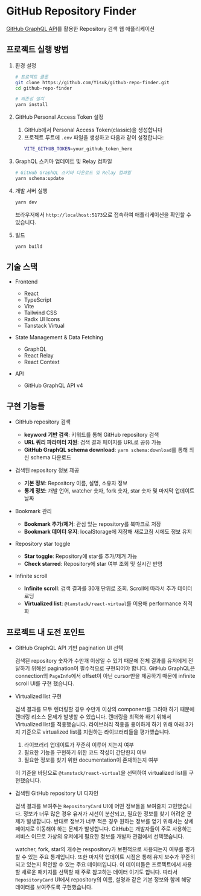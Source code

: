 # GitHub Repository Finder

[GitHub GraphQL API](https://docs.github.com/en/graphql)를 활용한 Repository 검색 웹 애플리케이션

## 프로젝트 실행 방법

1. 환경 설정
   
    ```bash
    # 프로젝트 클론
    git clone https://github.com/Yisuk/github-repo-finder.git
    cd github-repo-finder
    
    # 의존성 설치
    yarn install
    ```

3. GitHub Personal Access Token 설정

    1. GitHub에서 Personal Access Token(classic)을 생성합니다
    2. 프로젝트 루트에 `.env` 파일을 생성하고 다음과 같이 설정합니다:
        ```bash
        VITE_GITHUB_TOKEN=your_github_token_here
        ```

4. GraphQL 스키마 업데이트 및 Relay 컴파일
   
    ```bash
    # GitHub GraphQL 스키마 다운로드 및 Relay 컴파일
    yarn schema:update
    ```

5. 개발 서버 실행

    ```bash
    yarn dev
    ```

    브라우저에서 `http://localhost:5173`으로 접속하여 애플리케이션을 확인할 수 있습니다.

6. 빌드

    ```bash
    yarn build
    ```

## 기술 스택

- Frontend

    - React
    - TypeScript
    - Vite
    - Tailwind CSS
    - Radix UI Icons
    - Tanstack Virtual

- State Management & Data Fetching

    - GraphQL
    - React Relay
    - React Context

- API

    - GitHub GraphQL API v4

## 구현 기능들

- GitHub repository 검색

    - **keyword 기반 검색**: 키워드를 통해 GitHub repository 검색
    - **URL 쿼리 파라미터 지원**: 검색 결과 페이지를 URL로 공유 가능
    - **GitHub GraphQL schema download**: `yarn schema:download`를 통해 최신 schema 다운로드

- 검색된 repository 정보 제공

    - **기본 정보**: Repository 이름, 설명, 소유자 정보
    - **통계 정보**: 개발 언어, watcher 숫자, fork 숫자, star 숫자 및 마지막 업데이트 날짜

- Bookmark 관리

    - **Bookmark 추가/제거**: 관심 있는 repository를 북마크로 저장
    - **Bookmark 데이터 유지**: localStorage에 저장해 새로고침 시에도 정보 유지

- Repository star toggle

    - **Star toggle**: Repository에 star를 추가/제거 가능
    - **Check starred**: Repository에 star 여부 조회 및 실시간 반영

- Infinite scroll

    - **Infinite scroll**: 검색 결과를 30개 단위로 조회. Scroll에 따라서 추가 데이터 로딩
    - **Virtualized list**: `@tanstack/react-virtual`를 이용해 performance 최적화

## 프로젝트 내 도전 포인트

- GitHub GraphQL API 기반 pagination UI 선택

    검색된 repository 숫자가 수만개 이상일 수 있기 때문에 전체 결과를 유저에게 전달하기 위해선 pagination이 필수적으로 구현되어야 합니다. GitHub GraphQL은 connection의 `PageInfo`에서 offset이 아닌 cursor만을 제공하기 때문에 infinite scroll UI를 구현 했습니다.

- Virtualized list 구현

    검색 결과를 모두 렌더링할 경우 수만개 이상의 component를 그려야 하기 때문에 렌더링 리소스 문제가 발생할 수 있습니다. 렌더링을 최적화 하기 위해서 Virtualized list를 적용했습니다. 라이브러리 적용을 용이하게 하기 위해 아래 3가지 기준으로 virtualized list를 지원하는 라이브러리들을 평가했습니다.
    
    1. 라이브러리 업데이트가 꾸준히 이루어 지는지 여부
    2. 필요한 기능을 구현하기 위한 코드 작성이 간단한지 여부
    3. 필요한 정보를 찾기 위한 documentation이 존재하는지 여부
    
    이 기준을 바탕으로 `@tanstack/react-virtual`을 선택하여 virtualized list를 구현했습니다.

- 검색된 GitHub repository UI 디자인

    검색 결과를 보여주는 `RepositoryCard` UI에 어떤 정보들을 보여줄지 고민했습니다. 정보가 너무 많은 경우 유저가 시선이 분산되고, 필요한 정보를 찾기 어려운 문제가 발생합니다. 반대로 정보가 너무 적은 경우 원하는 정보를 얻기 위해서는 상세페이지로 이동해야 하는 문제가 발생합니다. GitHub는 개발자들이 주로 사용하는 서비스 이므로 가상의 유저에게 필요한 정보를 개발자 관점에서 선택했습니다.
    
    watcher, fork, star의 개수는 respository가 보편적으로 사용되는지 여부를 평가할 수 있는 주요 통계입니다. 또한 마지막 업데이트 시점은 통해 유지 보수가 꾸준히 되고 있는지 확인할 수 있는 주요 데이터입니다. 이 데이터들은 프로젝트에서 사용할 새로운 패키지를 선택할 때 주로 참고하는 데이터 이기도 합니다. 따라서 `RepositoryCard` UI에서 repository의 이름, 설명과 같은 기본 정보와 함께 해당 데이터를 보여주도록 구현했습니다.
